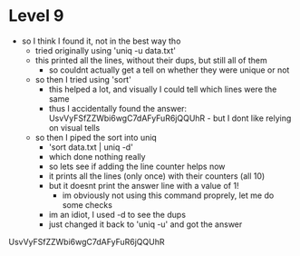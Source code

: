 # Level 9

- so I think I found it, not in the best way tho
    - tried originally using 'uniq -u data.txt'
    - this printed all the lines, without their dups, but still all of them
        - so couldnt actually get a tell on whether they were unique or not
    - so then I tried using 'sort'
        - this helped a lot, and visually I could tell which lines were the same
        - thus I accidentally found the answer: UsvVyFSfZZWbi6wgC7dAFyFuR6jQQUhR        - but I dont like relying on visual tells
    - so then I piped the sort into uniq
        - 'sort data.txt | uniq -d'
        - which done nothing really
        - so lets see if adding the line counter helps now
        - it prints all the lines (only once) with their counters (all 10)
        - but it doesnt print the answer line with a value of 1!
            - im obviously not using this command proprely, let me do some
              checks
        - im an idiot, I used -d to see the dups
        - just changed it back to 'uniq -u' and got the answer

UsvVyFSfZZWbi6wgC7dAFyFuR6jQQUhR

